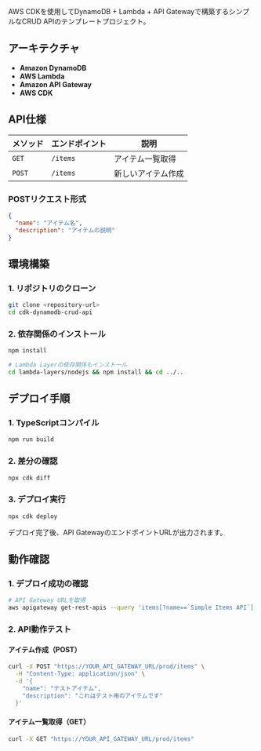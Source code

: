 AWS CDKを使用してDynamoDB + Lambda + API Gatewayで構築するシンプルなCRUD APIのテンプレートプロジェクト。

## アーキテクチャ

- **Amazon DynamoDB**
- **AWS Lambda**
- **Amazon API Gateway**
- **AWS CDK**

## API仕様

| メソッド | エンドポイント | 説明 |
|----------|---------------|------|
| `GET` | `/items` | アイテム一覧取得 |
| `POST` | `/items` | 新しいアイテム作成 |

### POSTリクエスト形式
```json
{
  "name": "アイテム名",
  "description": "アイテムの説明"
}
```

## 環境構築

### 1. リポジトリのクローン
```bash
git clone <repository-url>
cd cdk-dynamodb-crud-api
```

### 2. 依存関係のインストール
```bash
npm install

# Lambda Layerの依存関係もインストール
cd lambda-layers/nodejs && npm install && cd ../..
```

## デプロイ手順

### 1. TypeScriptコンパイル
```bash
npm run build
```

### 2. 差分の確認
```bash
npx cdk diff
```

### 3. デプロイ実行
```bash
npx cdk deploy
```

デプロイ完了後、API GatewayのエンドポイントURLが出力されます。

## 動作確認

### 1. デプロイ成功の確認
```bash
# API Gateway URLを取得
aws apigateway get-rest-apis --query 'items[?name==`Simple Items API`].[id,name]' --output table
```

### 2. API動作テスト

#### アイテム作成（POST）
```bash
curl -X POST "https://YOUR_API_GATEWAY_URL/prod/items" \
  -H "Content-Type: application/json" \
  -d '{
    "name": "テストアイテム",
    "description": "これはテスト用のアイテムです"
  }'
```

#### アイテム一覧取得（GET）
```bash
curl -X GET "https://YOUR_API_GATEWAY_URL/prod/items"
```

